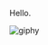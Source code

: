 Hello.

![giphy](https://user-images.githubusercontent.com/63811481/169659999-586ec771-06ef-4f37-99ad-376ee85fd15f.gif)
